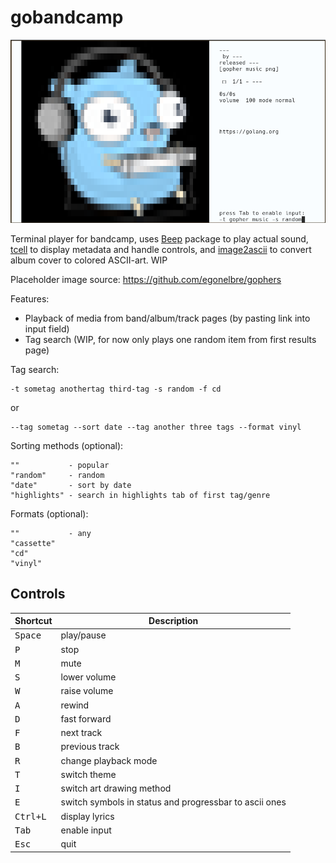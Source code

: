 # gobandcamp

![screenshot](/assets/screenshot.png)

Terminal player for bandcamp, uses [Beep](https://github.com/faiface/beep/) package to play actual sound, [tcell](https://github.com/gdamore/tcell) to display metadata and handle controls, and [image2ascii](https://github.com/qeesung/image2ascii) to convert album cover to colored ASCII-art. WIP
 
Placeholder image source: https://github.com/egonelbre/gophers

Features:
- Playback of media from band/album/track pages (by pasting link into input field)
- Tag search (WIP, for now only plays one random item from first results page)

Tag search:

    -t sometag anothertag third-tag -s random -f cd

or

    --tag sometag --sort date --tag another three tags --format vinyl

Sorting methods (optional):

    ""           - popular
    "random"     - random
    "date"       - sort by date
    "highlights" - search in highlights tab of first tag/genre

Formats (optional):

    ""           - any
    "cassette"
    "cd"
    "vinyl"


## Controls

| Shortcut                | Description                                                        |
|-------------------------|--------------------------------------------------------------------|
|     <kbd>Space</kbd>    | play/pause                                                         |
|       <kbd>P</kbd>      | stop                                                               |
|       <kbd>M</kbd>      | mute                                                               |
|       <kbd>S</kbd>      | lower volume                                                       |
|       <kbd>W</kbd>      | raise volume                                                       |
|       <kbd>A</kbd>      | rewind                                                             |
|       <kbd>D</kbd>      | fast forward                                                       |
|       <kbd>F</kbd>      | next track                                                         |
|       <kbd>B</kbd>      | previous track                                                     |
|       <kbd>R</kbd>      | change playback mode                                               |
|       <kbd>T</kbd>      | switch theme                                                       |
|       <kbd>I</kbd>      | switch art drawing method                                          |
|       <kbd>E</kbd>      | switch symbols in status and progressbar to ascii ones             |
|    <kbd>Ctrl+L</kbd>    | display lyrics                                                     |
|      <kbd>Tab</kbd>     | enable input                                                       |
|      <kbd>Esc</kbd>     | quit                                                               |

